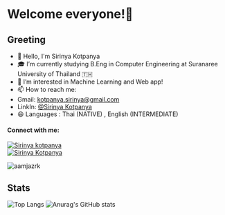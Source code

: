# Welcome everyone!👋

## Greeting
- 🔭 Hello, I'm Sirinya Kotpanya
- 🎓 I’m currently studying B.Eng in Computer Engineering at Suranaree University of Thailand 🇹🇭 
- 👀 I’m interested in Machine Learning and Web app!
- 📫 How to reach me: 
- Gmail: kotpanya.sirinya@gmail.com
- LinkIn: [@Sirinya Kotpanya](https://www.linkedin.com/in/sirinya-kotpanya-b9a573212/)
- 😄 Languages : Thai (NATIVE) , English (INTERMEDIATE)

<h4 lign="left">Connect with me:</h4>
<p align="left">
<a href="https://www.linkedin.com/in/sirinya-kotpanya-b9a573212/" target="blank" style="none" >
  <img align="center" src="https://img.shields.io/badge/-abhishekpatelmc-blue?style=flat&logo=Linkedin&logoColor=white&link=https://www.linkedin.com/in/sirinya-kotpanya-b9a573212/" alt="Sirinya kotpanya" /></a>
<br>
<a href="kotpanya.sirinya@gmail.com" target="blank" style="none" >
  <img align="center" src="https://img.shields.io/badge/-mcabhishekpatel2017-c14438?style=flat&logo=Gmail&logoColor=white&link=kotpanya.sirinya@gmail.com" alt="Sirinya Kotpanya" /></a>
</p>

<p align="left"> <img src="https://komarev.com/ghpvc/?username=aamjazrk&label=Profile%20views&color=0e75b6&style=flat&color=blueviolet" alt="aamjazrk" /></p>

## Stats
![Top Langs](https://github-readme-stats.vercel.app/api/top-langs/?username=aamjazrk&layout=compact&show_icons=true&theme=react&exclude_repo=github-readme-stats,anuraghazra.github.io)
![Anurag's GitHub stats](https://github-readme-stats.vercel.app/api?username=aamjazrk&show_icons=true&theme=react)

